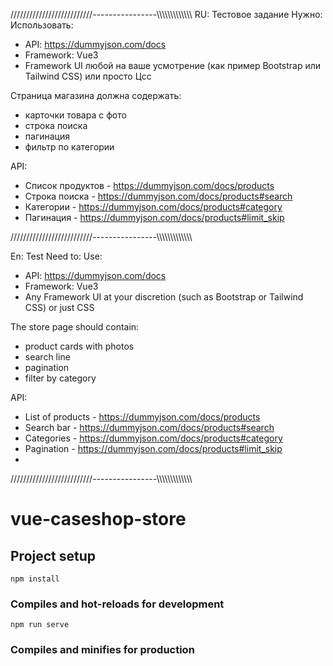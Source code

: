 //////////////////////////----------------\\\\\\\\\\\\\\\\\\\\\\\\\\
RU:
Тестовое задание
Нужно:
Использовать:
- API: https://dummyjson.com/docs
- Framework: Vue3
- Framework UI любой на ваше усмотрение (как пример Bootstrap или Tailwind CSS) или просто Цсс 

Страница магазина должна содержать: 
- карточки товара с фото
- строка поиска
- пагинация
- фильтр по категории

API:
- Список продуктов - https://dummyjson.com/docs/products
- Строка поиска - https://dummyjson.com/docs/products#search
- Категории - https://dummyjson.com/docs/products#category
- Пагинация - https://dummyjson.com/docs/products#limit_skip
  
//////////////////////////----------------\\\\\\\\\\\\\\\\\\\\\\\\\\

En:
Test
Need to:
Use:
- API: https://dummyjson.com/docs
- Framework: Vue3
- Any Framework UI at your discretion (such as Bootstrap or Tailwind CSS) or just CSS

The store page should contain:
- product cards with photos
- search line
- pagination
- filter by category

API:
- List of products - https://dummyjson.com/docs/products
- Search bar - https://dummyjson.com/docs/products#search
- Categories - https://dummyjson.com/docs/products#category
- Pagination - https://dummyjson.com/docs/products#limit_skip
- 
//////////////////////////----------------\\\\\\\\\\\\\\\\\\\\\\\\\\

# vue-caseshop-store

## Project setup

```
npm install
```

### Compiles and hot-reloads for development

```
npm run serve
```

### Compiles and minifies for production
